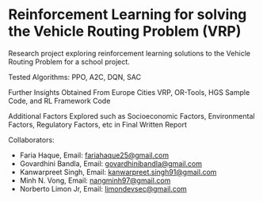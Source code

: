 # Reinforcement Learning for solving the Vehicle Routing Problem (VRP)
Research project exploring reinforcement learning solutions to the Vehicle Routing Problem for a school project. 

Tested Algorithms: PPO, A2C, DQN, SAC

Further Insights Obtained From Europe Cities VRP, OR-Tools, HGS Sample Code, and RL Framework Code

Additional Factors Explored such as Socioeconomic Factors, Environmental Factors, Regulatory Factors, etc in Final Written Report

Collaborators:
- Faria Haque, Email: fariahaque25@gmail.com
- Govardhini Bandla, Email: govardhinibandla@gmail.com
- Kanwarpreet Singh, Email: kanwarpreet.singh91@gmail.com
- Minh N. Vong, Email: nangminh97@gmail.com
- Norberto Limon Jr, Email: limondevsec@gmail.com
